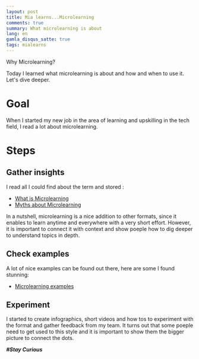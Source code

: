 ```yaml
---
layout: post
title: Mia learns...Microlearning
comments: true
summary: What microlearning is about
lang: en
gamla_disqus_satte: true
tags: mialearns
---
```


<div class="message">
Why Microlearning?
</div>

Today I learned what microlearning is about and how and when to use it.
Let's dive deeper.

# Goal
When I started my new job in the area of learning and upskilling in the tech field, I read a lot about microlearning.

# Steps
## Gather insights

I read all I could find about the term and stored :

* [What is Microlearning](https://www.ispringsolutions.com/blog/what-is-microlearning)
* [Myths about Microlearning](https://www.ispringsolutions.com/blog/microlearning-myths)

In a nutshell, microlearning is a nice addition to other formats, since it enables to learn anytime and everywhere with a very short effort.
However, it is important to connect it with context and show poeple how to dig deeper to understand topics in depth.

## Check examples

A lot of nice examples can be found out there, here are some I found stunning:

* [Microlearning examples](https://bigthink.com/plus/microlearning/)


## Experiment

I started to create infographics, short videos and how tos to experiment with the format and gather feedback from my team.
It turns out that some poeple need to get used to this style and it is important to show them the bigger picture to connect the dots.

**_#Stay Curious_**
